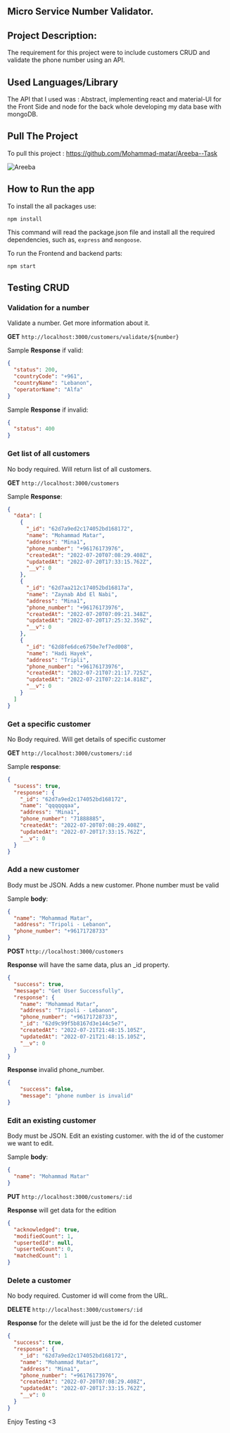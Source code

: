 ## Micro Service Number Validator.

## Project Description:

The requirement for this project were to include customers CRUD and validate the phone number using an API.

## Used Languages/Library

The API that I used was : Abstract, implementing react and material-UI for the Front Side and node for the back whole developing my data base with mongoDB.

## Pull The Project

To pull this project : https://github.com/Mohammad-matar/Areeba--Task

![Areeba ](https://datavirtuality.com/wp-content/uploads/2021/08/areeba-logo.png)

## How to Run the app

To install the all packages use:

```cli
npm install
```

This command will read the package.json file and install all the required dependencies, such as, `express` and `mongoose`.

To run the Frontend and backend parts:

```cli
npm start
```

## Testing CRUD

### Validation for a number

Validate a number. Get more information about it.

**GET** `http://localhost:3000/customers/validate/${number}`

Sample **Response** if valid:

```json
{
  "status": 200,
  "countryCode": "+961",
  "countryName": "Lebanon",
  "operatorName": "Alfa"
}
```

Sample **Response** if invalid:

```json
{
  "status": 400
}
```

### Get list of all customers

No body required. Will return list of all customers.

**GET** `http://localhost:3000/customers`

Sample **Response**:

```json
{
  "data": [
    {
      "_id": "62d7a9ed2c174052bd168172",
      "name": "Mohammad Matar",
      "address": "Mina1",
      "phone_number": "+96176173976",
      "createdAt": "2022-07-20T07:08:29.408Z",
      "updatedAt": "2022-07-20T17:33:15.762Z",
      "__v": 0
    },
    {
      "_id": "62d7aa212c174052bd16817a",
      "name": "Zaynab Abd El Nabi",
      "address": "Mina1",
      "phone_number": "+96176173976",
      "createdAt": "2022-07-20T07:09:21.348Z",
      "updatedAt": "2022-07-20T17:25:32.359Z",
      "__v": 0
    },
    {
      "_id": "62d8fe6dce6750e7ef7ed008",
      "name": "Hadi Hayek",
      "address": "Tripli",
      "phone_number": "+96176173976",
      "createdAt": "2022-07-21T07:21:17.725Z",
      "updatedAt": "2022-07-21T07:22:14.818Z",
      "__v": 0
    }
  ]
}
```

### Get a specific customer

No Body required. Will get details of specific customer

**GET** `http://localhost:3000/customers/:id`

Sample **response**:

```json
{
  "sucess": true,
  "response": {
    "_id": "62d7a9ed2c174052bd168172",
    "name": "qqqqqqaa",
    "address": "Mina1",
    "phone_number": "71888885",
    "createdAt": "2022-07-20T07:08:29.408Z",
    "updatedAt": "2022-07-20T17:33:15.762Z",
    "__v": 0
  }
}
```

### Add a new customer

Body must be JSON. Adds a new customer. Phone number must be valid

Sample **body**:

```json
{
  "name": "Mohammad Matar",
  "address": "Tripoli - Lebanon",
  "phone_number": "+96171728733"
}
```

**POST** `http://localhost:3000/customers`

**Response** will have the same data, plus an \_id property.

```json
{
  "success": true,
  "message": "Get User Successfully",
  "response": {
    "name": "Mohammad Matar",
    "address": "Tripoli - Lebanon",
    "phone_number": "+96171728733",
    "_id": "62d9c99f5b8167d3e144c5e7",
    "createdAt": "2022-07-21T21:48:15.105Z",
    "updatedAt": "2022-07-21T21:48:15.105Z",
    "__v": 0
  }
}
```

**Response** invalid phone_number.

```json
{
    "success": false,
    "message": "phone number is invalid"
}
```

### Edit an existing customer

Body must be JSON. Edit an existing customer. with the id of the customer we want to edit.

Sample **body**:

```json
{
  "name": "Mohammad Matar"
}
```

**PUT** `http://localhost:3000/customers/:id`

**Response** will get data for the edition

```json
{
  "acknowledged": true,
  "modifiedCount": 1,
  "upsertedId": null,
  "upsertedCount": 0,
  "matchedCount": 1
}
```

### Delete a customer

No body required. Customer id will come from the URL.

**DELETE** `http://localhost:3000/customers/:id`

**Response** for the delete will just be the id for the deleted customer

```json
{
  "success": true,
  "response": {
    "_id": "62d7a9ed2c174052bd168172",
    "name": "Mohammad Matar",
    "address": "Mina1",
    "phone_number": "+96176173976",
    "createdAt": "2022-07-20T07:08:29.408Z",
    "updatedAt": "2022-07-20T17:33:15.762Z",
    "__v": 0
  }
}
```

Enjoy Testing <3
